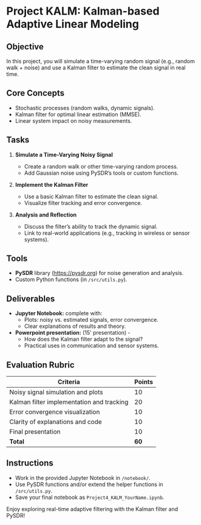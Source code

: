 # Project KALM: Kalman-based Adaptive Linear Modeling

## Objective
In this project, you will simulate a time-varying random signal (e.g., random walk + noise) and use a Kalman filter to estimate the clean signal in real time.

## Core Concepts
- Stochastic processes (random walks, dynamic signals).
- Kalman filter for optimal linear estimation (MMSE).
- Linear system impact on noisy measurements.

## Tasks
1. **Simulate a Time-Varying Noisy Signal**
   - Create a random walk or other time-varying random process.
   - Add Gaussian noise using PySDR’s tools or custom functions.

2. **Implement the Kalman Filter**
   - Use a basic Kalman filter to estimate the clean signal.
   - Visualize filter tracking and error convergence.

3. **Analysis and Reflection**
   - Discuss the filter’s ability to track the dynamic signal.
   - Link to real-world applications (e.g., tracking in wireless or sensor systems).

## Tools
- **PySDR** library (https://pysdr.org) for noise generation and analysis.
- Custom Python functions (in `/src/utils.py`).

## Deliverables
- **Jupyter Notebook:** complete with:
  - Plots: noisy vs. estimated signals, error convergence.
  - Clear explanations of results and theory.
- **Powerpoint presentation:** (15' presentation) - 
  - How does the Kalman filter adapt to the signal?
  - Practical uses in communication and sensor systems.

## Evaluation Rubric
| Criteria                                   | Points |  
|--------------------------------------------|--------|  
| Noisy signal simulation and plots          | 10     |  
| Kalman filter implementation and tracking  | 20     |  
| Error convergence visualization            | 10     |  
| Clarity of explanations and code           | 10     |  
| Final presentation                         | 10     |  
| **Total**                                  | **60** |  

## Instructions
- Work in the provided Jupyter Notebook in `/notebook/`.
- Use PySDR functions and/or extend the helper functions in `/src/utils.py`.
- Save your final notebook as `Project4_KALM_YourName.ipynb`.

Enjoy exploring real-time adaptive filtering with the Kalman filter and PySDR!
